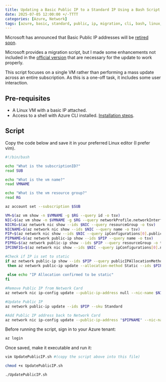 ```yaml
---
title: Updating a Basic Public IP to a Standard IP Using a Bash Script
date: 2025-07-05 12:00:00 +/-TTTT
categories: [Azure, Network]
tags: [azure, basic, standard, public, ip, migration, cli, bash, linux, vm, virtual, machine]     # TAG names should always be lowercase
---
```


Microsoft has announced that Basic Public IP addresses will be <a href="https://www.theazureguys.co.uk/posts/basic-ips/" target="_blank">retired soon</a>.

Microsoft provides a migration script, but I made some enhancements not included in the <a href="https://learn.microsoft.com/en-us/azure/virtual-network/ip-services/public-ip-upgrade?tabs=azurecli#upgrade-public-ip-address" target="_blank">official version</a> that are necessary for the update to work properly. 

This script focuses on a single VM rather than performing a mass update across an entire subscription. As this is a one-off task, it includes some user interaction.

## Pre-requisites

- A Linux VM with a basic IP attached.
- Access to a shell with Azure CLI installed. <a href="https://learn.microsoft.com/en-us/cli/azure/get-started-with-azure-cli?view=azure-cli-latest#install-or-run-in-azure-cloud-shell" target="_blank">Installation steps</a>.

## Script

Copy the code below and save it in your preferred Linux editor (I prefer vim).

```bash
#!/bin/bash

echo "What is the subscriptionID?"
read SUB

echo "What is the vm name?"
read VMNAME

echo "What is the vm resource group?"
read RG

az account set --subscription $SUB

VM=$(az vm show -n $VMNAME -g $RG --query id -o tsv)
NIC=$(az vm show -n $VMNAME -g $RG --query networkProfile.networkInterfaces[0].id -o tsv)
NICRG=$(az network nic show --ids $NIC --query resourceGroup -o tsv)
NICNAME=$(az network nic show --ids $NIC --query name -o tsv)
PIP=$(az network nic show --ids $NIC --query ipConfigurations[0].publicIPAddress.id -o tsv)
PIPNAME=$(az network public-ip show --ids $PIP --query name -o tsv)
PIPRG=$(az network public-ip show --ids $PIP --query resourceGroup -o tsv)
IPCONFIG=$(az network nic show --ids $NIC --query ipConfigurations[0].name -o tsv) 

#Check if IP is set to static
if az network public-ip show --ids $PIP --query publicIPAllocationMethod | grep  Dynamic
 then az network public-ip update --allocation-method Static --ids $PIP
 
 else echo "IP Allocation confirmed to be static"
fi

#Remove Public IP from Network Card
az network nic ip-config update --public-ip-address null --nic-name $NICNAME --name $IPCONFIG -g $NICRG

#Update Public IP
az network public-ip update --ids $PIP --sku Standard

#Add Public IP address back to Network Card
az network nic ip-config update --public-ip-address "$PIPNAME" --nic-name $NICNAME --name $IPCONFIG -g $NICRG
```

Before running the script, sign in to your Azure tenant:

```bash
az login
```

Once saved, make it executable and run it:

```bash
vim UpdatePublicIP.sh #(copy the script above into this file)
```

```bash
chmod +x UpdatePublicIP.sh
```

```bash
./UpdatePublicIP.sh
```